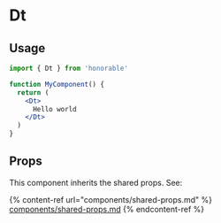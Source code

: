 # Dt

## Usage

```jsx
import { Dt } from 'honorable'

function MyComponent() {
  return (
    <Dt>
      Hello world
    </Dt>
  )
}
```

## Props

This component inherits the shared props. See:

{% content-ref url="components/shared-props.md" %}
[components/shared-props.md](components/shared-props.md)
{% endcontent-ref %}

